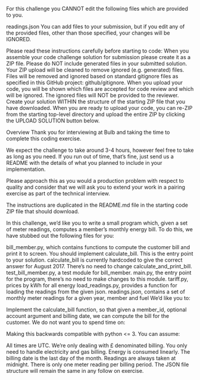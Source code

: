 For this challenge you CANNOT edit the following files which are provided to you.

readings.json
You can add files to your submission, but if you edit any of the provided files, other than those specified, your changes will be IGNORED.

Please read these instructions carefully before starting to code:
When you assemble your code challenge solution for submission please create it as a ZIP file.
Please do NOT include generated files in your submitted solution.
Your ZIP upload will be cleaned to remove ignored (e.g. generated) files.
Files will be removed and ignored based on standard gitignore files as specified in this GitHub project: github/gitignore.
When you upload your code, you will be shown which files are accepted for code review and which will be ignored.
The ignored files will NOT be provided to the reviewer.
Create your solution WITHIN the structure of the starting ZIP file that you have downloaded.
When you are ready to upload your code, you can re-ZIP from the starting top-level directory and upload the entire ZIP by clicking the UPLOAD SOLUTION button below.

Overview
Thank you for interviewing at Bulb and taking the time to complete this coding exercise.

We expect the challenge to take around 3-4 hours, however feel free to take as long as you need. If you run out of time, that’s fine, just send us a README with the details of what you planned to include in your implementation.

Please approach this as you would a production problem with respect to quality and consider that we will ask you to extend your work in a pairing exercise as part of the technical interview.

The instructions are duplicated in the README.md file in the starting code ZIP file that should download.

In this challenge, we’d like you to write a small program which, given a set of meter readings, computes a member’s monthly energy bill. To do this, we have stubbed out the following files for you:

bill_member.py, which contains functions to compute the customer bill and print it to screen.
You should implement calculate_bill. This is the entry point to your solution.
calculate_bill is currently hardcoded to give the correct answer for August 2017.
There’s no need to change calculate_and_print_bill.
test_bill_member.py, a test module for bill_member.
main.py, the entry point for the program, there’s no need to make changes to this module.
tariff.py, prices by kWh for all energy
load_readings.py, provides a function for loading the readings from the given json.
readings.json, contains a set of monthly meter readings for a given year, member and fuel
We’d like you to:

Implement the calculate_bill function, so that given a member_id, optional account argument and billing date, we can compute the bill for the customer.
We do not want you to spend time on:

Making this backwards compatible with python <= 3.
You can assume:

All times are UTC.
We’re only dealing with £ denominated billing.
You only need to handle electricity and gas billing.
Energy is consumed linearly.
The billing date is the last day of the month.
Readings are always taken at midnight.
There is only one meter reading per billing period.
The JSON file structure will remain the same in any follow on exercise.